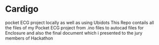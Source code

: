 # Cardigo
pocket ECG project locally as well as using Ubidots 
This Repo contails all the files of my Pocket ECG project from .ino files to autocad files for Enclosure and also the final document which i presented to the jury members of Hackathon
